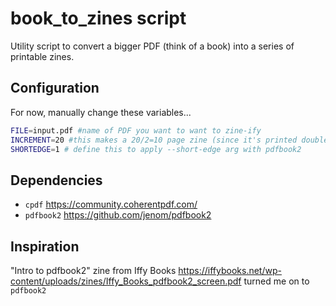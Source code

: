 # book_to_zines script

Utility script to convert a bigger PDF (think of a book) into a series of printable zines. 


## Configuration 

For now, manually change these variables...


```sh
FILE=input.pdf #name of PDF you want to want to zine-ify
INCREMENT=20 #this makes a 20/2=10 page zine (since it's printed double sided)
SHORTEDGE=1 # define this to apply --short-edge arg with pdfbook2 
```

## Dependencies 
- `cpdf` https://community.coherentpdf.com/
- `pdfbook2` https://github.com/jenom/pdfbook2

## Inspiration 

"Intro to pdfbook2" zine from Iffy Books https://iffybooks.net/wp-content/uploads/zines/Iffy_Books_pdfbook2_screen.pdf turned me on to `pdfbook2`